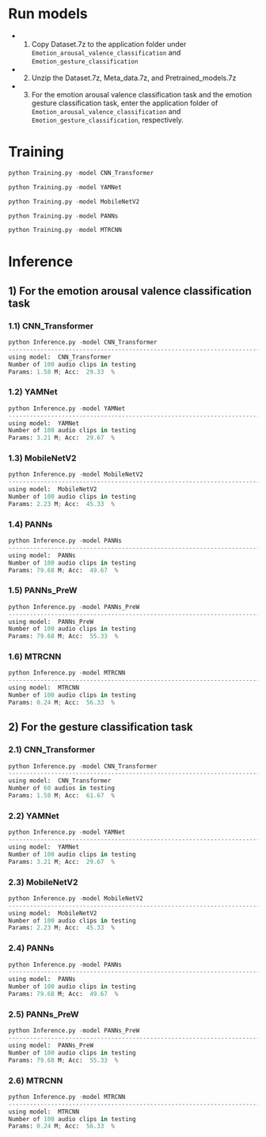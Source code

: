 # Run models

- 1) Copy Dataset.7z to the application folder under `Emotion_arousal_valence_classification` and `Emotion_gesture_classification`

- 2) Unzip the Dataset.7z, Meta_data.7z, and Pretrained_models.7z

- 3) For the emotion arousal valence classification task and the emotion gesture classification task, enter the application folder of `Emotion_arousal_valence_classification` and `Emotion_gesture_classification`, respectively.

# Training

```python 
python Training.py -model CNN_Transformer
```
```python 
python Training.py -model YAMNet
```
```python 
python Training.py -model MobileNetV2
```
```python 
python Training.py -model PANNs
```
```python 
python Training.py -model MTRCNN
```

# Inference

## 1) For the emotion arousal valence classification task

### 1.1) CNN_Transformer 
```python 
python Inference.py -model CNN_Transformer
----------------------------------------------------------------------------------------
using model:  CNN_Transformer
Number of 100 audio clips in testing
Params: 1.58 M; Acc:  29.33  % 
```

### 1.2) YAMNet 
```python 
python Inference.py -model YAMNet
----------------------------------------------------------------------------------------
using model:  YAMNet
Number of 100 audio clips in testing
Params: 3.21 M; Acc:  29.67  %
```

### 1.3) MobileNetV2 
```python 
python Inference.py -model MobileNetV2
----------------------------------------------------------------------------------------
using model:  MobileNetV2
Number of 100 audio clips in testing
Params: 2.23 M; Acc:  45.33  %
```

### 1.4) PANNs 
```python 
python Inference.py -model PANNs
----------------------------------------------------------------------------------------
using model:  PANNs
Number of 100 audio clips in testing
Params: 79.68 M; Acc:  49.67  %
```

### 1.5) PANNs_PreW 
```python 
python Inference.py -model PANNs_PreW
----------------------------------------------------------------------------------------
using model:  PANNs_PreW
Number of 100 audio clips in testing
Params: 79.68 M; Acc:  55.33  %
```

### 1.6) MTRCNN 
```python 
python Inference.py -model MTRCNN
----------------------------------------------------------------------------------------
using model:  MTRCNN
Number of 100 audio clips in testing
Params: 0.24 M; Acc:  56.33  %
```

## 2) For the gesture classification task

### 2.1) CNN_Transformer 
```python 
python Inference.py -model CNN_Transformer
----------------------------------------------------------------------------------------
using model:  CNN_Transformer
Number of 60 audios in testing
Params: 1.58 M; Acc:  61.67  %
```

### 2.2) YAMNet 
```python 
python Inference.py -model YAMNet
----------------------------------------------------------------------------------------
using model:  YAMNet
Number of 100 audio clips in testing
Params: 3.21 M; Acc:  29.67  %
```

### 2.3) MobileNetV2 
```python 
python Inference.py -model MobileNetV2
----------------------------------------------------------------------------------------
using model:  MobileNetV2
Number of 100 audio clips in testing
Params: 2.23 M; Acc:  45.33  %
```

### 2.4) PANNs 
```python 
python Inference.py -model PANNs
----------------------------------------------------------------------------------------
using model:  PANNs
Number of 100 audio clips in testing
Params: 79.68 M; Acc:  49.67  %
```

### 2.5) PANNs_PreW 
```python 
python Inference.py -model PANNs_PreW
----------------------------------------------------------------------------------------
using model:  PANNs_PreW
Number of 100 audio clips in testing
Params: 79.68 M; Acc:  55.33  %
```

### 2.6) MTRCNN 
```python 
python Inference.py -model MTRCNN
----------------------------------------------------------------------------------------
using model:  MTRCNN
Number of 100 audio clips in testing
Params: 0.24 M; Acc:  56.33  %
```
